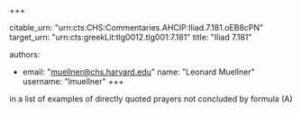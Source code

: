 +++


citable_urn: "urn:cts:CHS:Commentaries.AHCIP:Iliad.7.181.oEB8cPN"
target_urn: "urn:cts:greekLit:tlg0012.tlg001:7.181"
title: "Iliad 7.181"

authors:
- email: "muellner@chs.harvard.edu"
  name: "Leonard Muellner"
  username: "lmuellner"
+++

<p>in a list of examples of directly quoted prayers not concluded by formula (A)</p>